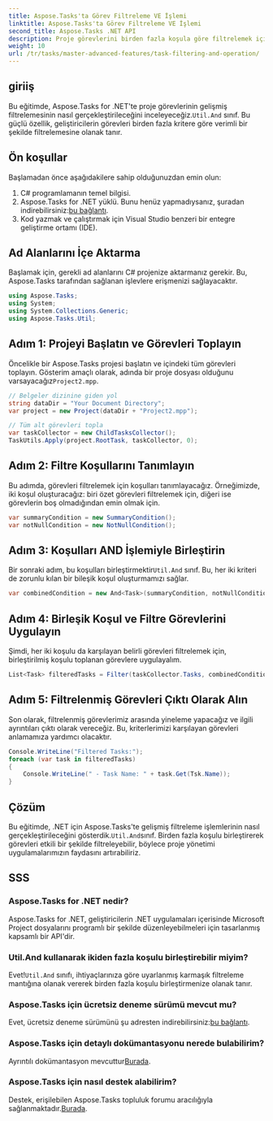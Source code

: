 ```yaml
---
title: Aspose.Tasks'ta Görev Filtreleme VE İşlemi
linktitle: Aspose.Tasks'ta Görev Filtreleme VE İşlemi
second_title: Aspose.Tasks .NET API
description: Proje görevlerini birden fazla koşula göre filtrelemek için Aspose.Tasks for .NET'teki sınıfı nasıl kullanacağınızı öğrenin. Özet görevler ve boş olmayan öznitelikler gibi ölçütleri birleştirerek.
weight: 10
url: /tr/tasks/master-advanced-features/task-filtering-and-operation/
---
```

## giriiş

Bu eğitimde, Aspose.Tasks for .NET'te proje görevlerinin gelişmiş filtrelemesinin nasıl gerçekleştirileceğini inceleyeceğiz.`Util.And` sınıf. Bu güçlü özellik, geliştiricilerin görevleri birden fazla kritere göre verimli bir şekilde filtrelemesine olanak tanır.

## Ön koşullar

Başlamadan önce aşağıdakilere sahip olduğunuzdan emin olun:

1. C# programlamanın temel bilgisi.
2.  Aspose.Tasks for .NET yüklü. Bunu henüz yapmadıysanız, şuradan indirebilirsiniz:[bu bağlantı](https://releases.aspose.com/tasks/net/).
3. Kod yazmak ve çalıştırmak için Visual Studio benzeri bir entegre geliştirme ortamı (IDE).

## Ad Alanlarını İçe Aktarma

Başlamak için, gerekli ad alanlarını C# projenize aktarmanız gerekir. Bu, Aspose.Tasks tarafından sağlanan işlevlere erişmenizi sağlayacaktır.

```csharp
using Aspose.Tasks;
using System;
using System.Collections.Generic;
using Aspose.Tasks.Util;

```

## Adım 1: Projeyi Başlatın ve Görevleri Toplayın

 Öncelikle bir Aspose.Tasks projesi başlatın ve içindeki tüm görevleri toplayın. Gösterim amaçlı olarak, adında bir proje dosyası olduğunu varsayacağız`Project2.mpp`.

```csharp
// Belgeler dizinine giden yol
string dataDir = "Your Document Directory";
var project = new Project(dataDir + "Project2.mpp");

// Tüm alt görevleri topla
var taskCollector = new ChildTasksCollector();
TaskUtils.Apply(project.RootTask, taskCollector, 0);
```

## Adım 2: Filtre Koşullarını Tanımlayın

Bu adımda, görevleri filtrelemek için koşulları tanımlayacağız. Örneğimizde, iki koşul oluşturacağız: biri özet görevleri filtrelemek için, diğeri ise görevlerin boş olmadığından emin olmak için.

```csharp
var summaryCondition = new SummaryCondition();
var notNullCondition = new NotNullCondition();
```

## Adım 3: Koşulları AND İşlemiyle Birleştirin

 Bir sonraki adım, bu koşulları birleştirmektir`Util.And` sınıf. Bu, her iki kriteri de zorunlu kılan bir bileşik koşul oluşturmamızı sağlar.

```csharp
var combinedCondition = new And<Task>(summaryCondition, notNullCondition);
```

## Adım 4: Birleşik Koşul ve Filtre Görevlerini Uygulayın

Şimdi, her iki koşulu da karşılayan belirli görevleri filtrelemek için, birleştirilmiş koşulu toplanan görevlere uygulayalım.

```csharp
List<Task> filteredTasks = Filter(taskCollector.Tasks, combinedCondition);
```

## Adım 5: Filtrelenmiş Görevleri Çıktı Olarak Alın

Son olarak, filtrelenmiş görevlerimiz arasında yineleme yapacağız ve ilgili ayrıntıları çıktı olarak vereceğiz. Bu, kriterlerimizi karşılayan görevleri anlamamıza yardımcı olacaktır.

```csharp
Console.WriteLine("Filtered Tasks:");
foreach (var task in filteredTasks)
{
    Console.WriteLine(" - Task Name: " + task.Get(Tsk.Name));
}
```

## Çözüm

 Bu eğitimde, .NET için Aspose.Tasks'te gelişmiş filtreleme işlemlerinin nasıl gerçekleştirileceğini gösterdik.`Util.And`sınıf. Birden fazla koşulu birleştirerek görevleri etkili bir şekilde filtreleyebilir, böylece proje yönetimi uygulamalarımızın faydasını artırabiliriz.

## SSS

### Aspose.Tasks for .NET nedir?

Aspose.Tasks for .NET, geliştiricilerin .NET uygulamaları içerisinde Microsoft Project dosyalarını programlı bir şekilde düzenleyebilmeleri için tasarlanmış kapsamlı bir API'dir.

### Util.And kullanarak ikiden fazla koşulu birleştirebilir miyim?

 Evet!`Util.And` sınıfı, ihtiyaçlarınıza göre uyarlanmış karmaşık filtreleme mantığına olanak vererek birden fazla koşulu birleştirmenize olanak tanır.

### Aspose.Tasks için ücretsiz deneme sürümü mevcut mu?

 Evet, ücretsiz deneme sürümünü şu adresten indirebilirsiniz:[bu bağlantı](https://releases.aspose.com/).

### Aspose.Tasks için detaylı dokümantasyonu nerede bulabilirim?

 Ayrıntılı dokümantasyon mevcuttur[Burada](https://reference.aspose.com/tasks/net/).

### Aspose.Tasks için nasıl destek alabilirim?

 Destek, erişilebilen Aspose.Tasks topluluk forumu aracılığıyla sağlanmaktadır.[Burada](https://forum.aspose.com/c/tasks/15).